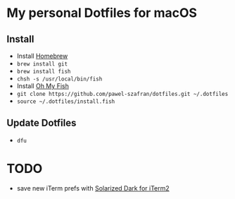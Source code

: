 # My personal Dotfiles for macOS

## Install

- Install [Homebrew](http://brew.sh/)
- `brew install git`
- `brew install fish`
- `chsh -s /usr/local/bin/fish`
- Install [Oh My Fish](https://github.com/oh-my-fish/oh-my-fish)
- `git clone https://github.com/pawel-szafran/dotfiles.git ~/.dotfiles`
- `source ~/.dotfiles/install.fish`

## Update Dotfiles

- `dfu`

# TODO

- save new iTerm prefs with [Solarized Dark for iTerm2](https://github.com/altercation/solarized/tree/master/iterm2-colors-solarized)
